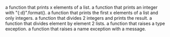 a function that prints x elements of a list.
a function that prints an integer with "{:d}".format().
 a function that prints the first x elements of a list and only integers.
a function that divides 2 integers and prints the result.
a function that divides element by element 2 lists.
a function that raises a type exception.
a function that raises a name exception with a message.
